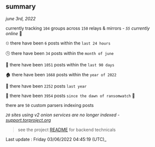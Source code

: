 
## summary
_june 3rd, 2022_

currently tracking `104` groups across `150` relays & mirrors - _`55` currently online_ 📡

⏲ there have been `6` posts within the `last 24 hours`

🕓 there have been `34` posts within the `month of june`

📅 there have been `1051` posts within the `last 90 days`

🏚 there have been `1668` posts within the `year of 2022`

🚀 there have been `2252` posts `last year`

🦕 there have been `3954` posts `since the dawn of ransomwatch` 🐣

there are `50` custom parsers indexing posts

_`20` sites using v2 onion services are no longer indexed - [support.torproject.org](https://support.torproject.org/onionservices/v2-deprecation/)_

> see the project [README](https://github.com/jmousqueton/ransomwatch#readme) for backend technicals



Last update : Friday 03/06/2022 04:45:19 (UTC)_

